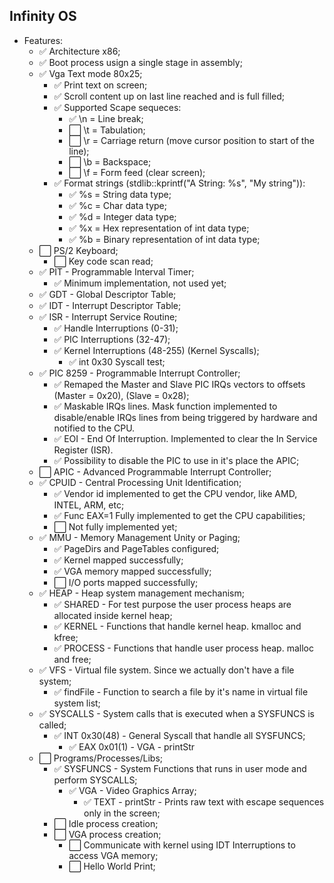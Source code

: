 ## Infinity OS

- Features:
  - ✅ Architecture x86;
  - ✅ Boot process usign a single stage in assembly;
  - ✅ Vga Text mode 80x25;
    - ✅ Print text on screen;
    - ✅ Scroll content up on last line reached and is full filled;
    - ✅ Supported Scape sequeces:
      - ✅ \n = Line break;
      - ⬜ \t = Tabulation;
      - ⬜ \r = Carriage return (move cursor position to start of the line);
      - ⬜ \b = Backspace;
      - ⬜ \f = Form feed (clear screen);
    - ✅ Format strings (stdlib::kprintf("A String: %s", "My string")):
      - ✅ %s = String data type;
      - ✅ %c = Char data type;
      - ✅ %d = Integer data type;
      - ✅ %x = Hex representation of int data type;
      - ✅ %b = Binary representation of int data type;
  - ⬜ PS/2 Keyboard;
      - ⬜ Key code scan read;
  - ✅ PIT - Programmable Interval Timer;
      - ✅ Minimum implementation, not used yet;
  - ✅ GDT - Global Descriptor Table;
  - ✅ IDT - Interrupt Descriptor Table;
  - ✅ ISR - Interrupt Service Routine;
      - ✅ Handle Interruptions (0-31);
      - ✅ PIC Interruptions (32-47);
      - ✅ Kernel Interruptions (48-255) (Kernel Syscalls);
          - ✅ int 0x30 Syscall test;
  - ✅ PIC 8259 - Programmable Interrupt Controller;
      - ✅ Remaped the Master and Slave PIC IRQs vectors to offsets (Master = 0x20), (Slave = 0x28);
      - ✅ Maskable IRQs lines. Mask function implemented to disable/enable IRQs lines from being triggered by hardware and notified to the CPU.
      - ✅ EOI - End Of Interruption. Implemented to clear the In Service Register (ISR).
      - ✅ Possibility to disable the PIC to use in it's place the APIC;
  - ⬜ APIC - Advanced Programmable Interrupt Controller;
  - ✅ CPUID - Central Processing Unit Identification;
     - ✅ Vendor id implemented to get the CPU vendor, like AMD, INTEL, ARM, etc;
     - ✅ Func EAX=1 Fully implemented to get the CPU capabilities;
     - ⬜ Not fully implemented yet;
  - ✅ MMU - Memory Management Unity or Paging;
      - ✅ PageDirs and PageTables configured;
      - ✅ Kernel mapped successfully;
      - ✅ VGA memory mapped successfully;
      - ⬜ I/O ports mapped successfully;
  - ✅ HEAP - Heap system management mechanism;
      - ✅ SHARED - For test purpose the user process heaps are allocated inside kernel heap;
      - ✅ KERNEL - Functions that handle kernel heap. kmalloc and kfree;
      - ✅ PROCESS - Functions that handle user process heap. malloc and free;
  - ✅ VFS - Virtual file system. Since we actually don't have a file system;
      - ✅ findFile - Function to search a file by it's name in virtual file system list;
  - ✅ SYSCALLS - System calls that is executed when a SYSFUNCS is called;
      - ✅ INT 0x30(48) - General Syscall that handle all SYSFUNCS;
          - ✅ EAX 0x01(1) - VGA - printStr
  - ⬜ Programs/Processes/Libs;
      - ✅ SYSFUNCS - System Functions that runs in user mode and perform SYSCALLS;
          - ✅ VGA - Video Graphics Array;
              - ✅ TEXT - printStr - Prints raw text with escape sequences only in the screen;
      - ⬜ Idle process creation;
      - ⬜ VGA process creation;
          - ⬜ Communicate with kernel using IDT Interruptions to access VGA memory;
          - ⬜ Hello World Print;

      

